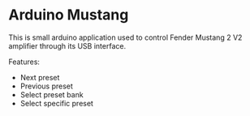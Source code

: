 # Arduino Mustang

This is small arduino application used to control Fender Mustang 2 V2 amplifier through its USB interface.

Features:
- Next preset
- Previous preset
- Select preset bank
- Select specific preset